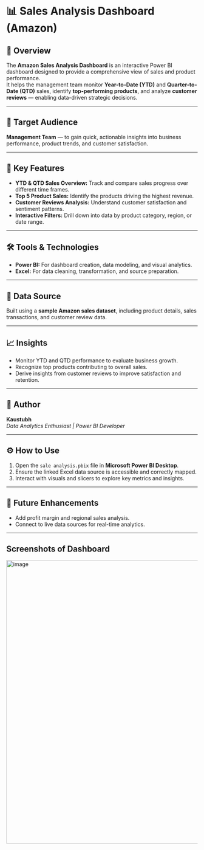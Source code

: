 # 📊 Sales Analysis Dashboard (Amazon)

## 🧩 Overview
The **Amazon Sales Analysis Dashboard** is an interactive Power BI dashboard designed to provide a comprehensive view of sales and product performance.  
It helps the management team monitor **Year-to-Date (YTD)** and **Quarter-to-Date (QTD)** sales, identify **top-performing products**, and analyze **customer reviews** — enabling data-driven strategic decisions.

---

## 🎯 Target Audience
**Management Team** — to gain quick, actionable insights into business performance, product trends, and customer satisfaction.

---

## 🚀 Key Features
- **YTD & QTD Sales Overview:** Track and compare sales progress over different time frames.  
- **Top 5 Product Sales:** Identify the products driving the highest revenue.  
- **Customer Reviews Analysis:** Understand customer satisfaction and sentiment patterns.  
- **Interactive Filters:** Drill down into data by product category, region, or date range.

---

## 🛠️ Tools & Technologies
- **Power BI:** For dashboard creation, data modeling, and visual analytics.  
- **Excel:** For data cleaning, transformation, and source preparation.

---

## 📁 Data Source
Built using a **sample Amazon sales dataset**, including product details, sales transactions, and customer review data.

---

## 📈 Insights
- Monitor YTD and QTD performance to evaluate business growth.  
- Recognize top products contributing to overall sales.  
- Derive insights from customer reviews to improve satisfaction and retention.

---

## 👤 Author
**Kaustubh**  
*Data Analytics Enthusiast | Power BI Developer*

---

## ⚙️ How to Use
1. Open the `sale analysis.pbix` file in **Microsoft Power BI Desktop**.  
2. Ensure the linked Excel data source is accessible and correctly mapped.  
3. Interact with visuals and slicers to explore key metrics and insights.

---

## 🔮 Future Enhancements
- Add profit margin and regional sales analysis.  
- Connect to live data sources for real-time analytics.  
  
---

## Screenshots of Dashboard
<img width="1329" height="746" alt="image" src="https://github.com/user-attachments/assets/9de0eb5c-d7b9-4211-9cb7-1014b1fafc29" />



